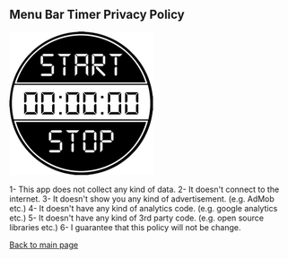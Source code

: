 ## Menu Bar Timer Privacy Policy

![Menu Bar Timer Icon](/images/menu_bar_timer/menubartimer-icon.png)

1- This app does not collect any kind of data.
2- It doesn't connect to the internet.
3- It doesn't show you any kind of advertisement. (e.g. AdMob etc.)
4- It doesn't have any kind of analytics code. (e.g. google analytics etc.)
5- It doesn't have any kind of 3rd party code. (e.g. open source libraries etc.)
6- I guarantee that this policy will not be change.

[Back to main page](../index)
